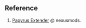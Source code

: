 
## Reference

1. [Papyrus Extender](https://www.nexusmods.com/skyrimspecialedition/mods/22854) @ nexusmods.
